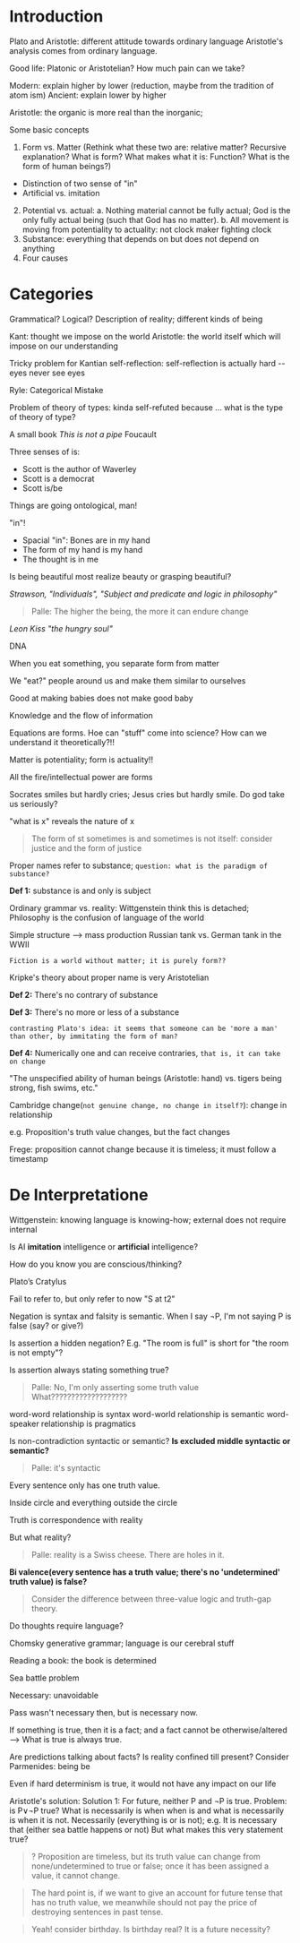 # Introduction

Plato and Aristotle: different attitude towards ordinary language
Aristotle's analysis comes from ordinary language.

Good life: Platonic or Aristotelian? How much pain can we take?

Modern: explain higher by lower (reduction, maybe from the tradition of atom ism)
Ancient: explain lower by higher

Aristotle:
the organic is more real than the inorganic;

Some basic concepts
1. Form vs. Matter (Rethink what these two are: relative matter? Recursive explanation? What is form? What makes what it is: Function? What is the form of human beings?)
- Distinction of two sense of "in"
- Artificial vs. imitation
2. Potential vs. actual:
    a. Nothing material cannot be fully actual; God is the only fully actual being (such that God has no matter).
    b. All movement is moving from potentiality to actuality: not clock maker fighting clock
3. Substance: everything that depends on but does not depend on anything
4. Four causes

# Categories

Grammatical? Logical? Description of reality; different kinds of being

Kant: thought we impose on the world
Aristotle: the world itself which will impose on our understanding

Tricky problem for Kantian self-reflection: self-reflection is actually hard -- eyes never see eyes

Ryle: Categorical Mistake

Problem of theory of types: kinda self-refuted because ... what is the type of theory of type?

A small book *This is not a pipe* Foucault

Three senses of is:

- Scott is the author of Waverley
- Scott is a democrat
- Scott is/be

Things are going ontological, man!

"in"!

- Spacial "in": Bones are in my hand
- The form of my hand is my hand
- The thought is in me

Is being beautiful most realize beauty or grasping beautiful?

*Strawson, "Individuals", "Subject and predicate and logic in philosophy"*

> Palle: The higher the being, the more it can endure change


*Leon Kiss "the hungry soul"*

DNA

When you eat something, you separate form from matter

We "eat?" people around us and make them similar to ourselves

Good at making babies does not make good baby

Knowledge and the flow of information

Equations are forms. Hoe can "stuff" come into science? How can we understand it theoretically?!!

Matter is potentiality; form is actuality!!

All the fire/intellectual power are forms

Socrates smiles but hardly cries; Jesus cries but hardly smile. Do god take us seriously?

"what is x" reveals the nature of x

> The form of st sometimes is and sometimes is not itself: consider justice and the form of justice

Proper names refer to substance; `question: what is the paradigm of substance?`

**Def 1:** substance is and only is subject

Ordinary grammar vs. reality: Wittgenstein think this is detached; Philosophy is the confusion of language of the world

Simple structure --> mass production Russian tank vs. German tank in the WWII

`Fiction is a world without matter; it is purely form??`

Kripke's theory about proper name is very Aristotelian

**Def 2:** There's no contrary of substance

**Def 3:** There's no more or less of a substance

`contrasting Plato's idea: it seems that someone can be 'more a man' than other, by immitating the form of man?`

**Def 4:** Numerically one and can receive contraries, `that is, it can take on change`

"The unspecified ability of human beings (Aristotle: hand) vs. tigers being strong, fish swims, etc."

Cambridge change(`not genuine change, no change in itself?`): change in relationship

e.g. Proposition's truth value changes, but the fact changes

Frege: proposition cannot change because it is timeless; it must follow a timestamp

# De Interpretatione

Wittgenstein: knowing language is knowing-how; external does not require internal

Is AI **imitation** intelligence or **artificial** intelligence?

How do you know you are conscious/thinking?

Plato’s Cratylus

Fail to refer to, but only refer to now "S at t2"

Negation is syntax and falsity is semantic. When I say ¬P, I'm not saying P is false (say? or give?)

Is assertion a hidden negation? E.g. "The room is full" is short for "the room is not empty"?

Is assertion always stating something true?

> Palle: No, I'm only asserting some truth value
> What???????????????????

word-word relationship is syntax
word-world relationship is semantic
word-speaker relationship is pragmatics

Is non-contradiction syntactic or semantic?
**Is excluded middle syntactic or semantic?**
> Palle: it's syntactic

Every sentence only has one truth value.

Inside circle and everything outside the circle

Truth is correspondence with reality

But what reality?

> Palle: reality is a Swiss cheese. There are holes in it.

**Bi valence(every sentence has a truth value; there's no 'undetermined' truth value) is false?**

> Consider the difference between three-value logic and truth-gap theory.

Do thoughts require language?

Chomsky generative grammar; language is our cerebral stuff

Reading a book: the book is determined

Sea battle problem

Necessary: unavoidable

Pass wasn't necessary then, but is necessary now.

If something is true, then it is a fact; and a fact cannot be otherwise/altered --> What is true is always true.

Are predictions talking about facts? Is reality confined till present? Consider Parmenides: being be

Even if hard determinism is true, it would not have any impact on our life

Aristotle's solution: 
Solution 1: For future, neither P and ¬P is true.
Problem: is P∨¬P true?
What is necessarily is when when is and what is necessarily is when it is not.
Necessarily (everything is or is not); e.g. It is necessary that (either sea battle happens or not)
But what makes this very statement true?

> ? Proposition are timeless, but its truth value can change from none/undetermined to true or false; once it has been assigned a value, it cannot change.

> The hard point is, if we want to give an account for future tense that has no truth value, we meanwhile should not pay the price of destroying sentences in past tense. 

> Yeah! consider birthday. Is birthday real? It is a future necessity?

